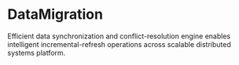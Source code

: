 # DataMigration
Efficient data synchronization and conflict-resolution engine enables intelligent incremental-refresh operations across scalable distributed systems platform.
